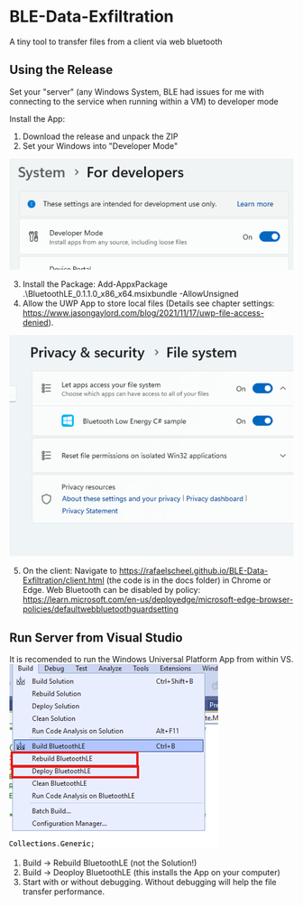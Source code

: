 # BLE-Data-Exfiltration
A tiny tool to transfer files from a client via web bluetooth 

## Using the Release

Set your "server" (any Windows System, BLE had issues for me with connecting to the service when running within a VM) to developer mode

Install the App:
1) Download the release and unpack the ZIP
2) Set your Windows into "Developer Mode"

![Developer Mode](image-1.png)

3) Install the Package: Add-AppxPackage .\BluetoothLE_0.1.1.0_x86_x64.msixbundle -AllowUnsigned
4) Allow the UWP App to store local files (Details see chapter settings: https://www.jasongaylord.com/blog/2021/11/17/uwp-file-access-denied).

![alt text](image.png)

5) On the client: Navigate to  https://rafaelscheel.github.io/BLE-Data-Exfiltration/client.html (the code is in the docs folder) in Chrome or Edge. Web Bluetooth can be disabled by policy: https://learn.microsoft.com/en-us/deployedge/microsoft-edge-browser-policies/defaultwebbluetoothguardsetting 


## Run Server from Visual Studio

It is recomended to run the Windows Universal Platform App from within VS. 
![alt text](image-2.png)

1) Build -> Rebuild BluetoothLE (not the Solution!)
2) Build -> Deoploy BluetoothLE (this installs the App on your computer)
3) Start with or without debugging. Without debugging will help the file transfer performance.